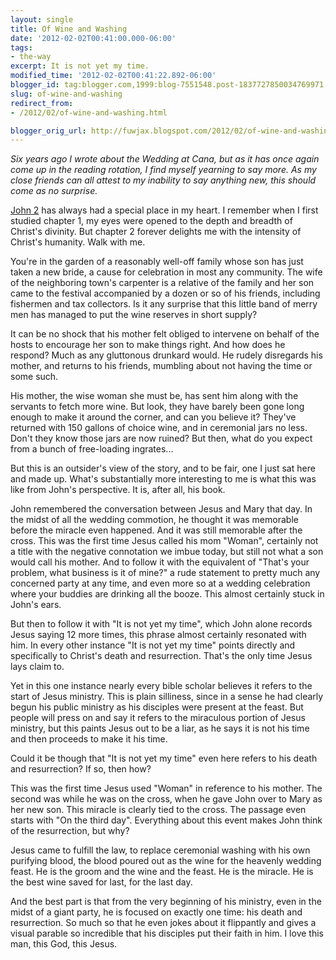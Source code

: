 ```yaml
---
layout: single
title: Of Wine and Washing
date: '2012-02-02T00:41:00.000-06:00'
tags:
- the-way
excerpt: It is not yet my time.
modified_time: '2012-02-02T00:41:22.892-06:00'
blogger_id: tag:blogger.com,1999:blog-7551548.post-1837727850034769971
slug: of-wine-and-washing
redirect_from: 
- /2012/02/of-wine-and-washing.html

blogger_orig_url: http://fuwjax.blogspot.com/2012/02/of-wine-and-washing.html
---
```


*Six years ago I wrote about the Wedding at Cana, but as it has once again come up in the reading rotation, I find myself yearning to say more. As my close friends can all attest to my inability to say anything new, this should come as no surprise.*

[John 2](http://net.bible.org/#!bible/John+2 "NET Bible") has always had a special place in my heart. I remember when I first studied chapter 1, my eyes were opened to the depth and breadth of Christ's divinity. But chapter 2 forever delights me with the intensity of Christ's humanity. Walk with me. 

You're in the garden of a reasonably well-off family whose son has just taken a new bride, a cause for celebration in most any community. The wife of the neighboring town's carpenter is a relative of the family and her son came to the festival accompanied by a dozen or so of his friends, including fishermen and tax collectors. Is it any surprise that this little band of merry men has managed to put the wine reserves in short supply?

It can be no shock that his mother felt obliged to intervene on behalf of the hosts to encourage her son to make things right. And how does he respond? Much as any gluttonous drunkard would. He rudely disregards his mother, and returns to his friends, mumbling about not having the time or some such.

His mother, the wise woman she must be, has sent him along with the servants to fetch more wine. But look, they have barely been gone long enough to make it around the corner, and can you believe it? They've returned with 150 gallons of choice wine, and in ceremonial jars no less. Don't they know those jars are now ruined? But then, what do you expect from a bunch of free-loading ingrates...

But this is an outsider's view of the story, and to be fair, one I just sat here and made up. What's substantially more interesting to me is what this was like from John's perspective. It is, after all, his book.

John remembered the conversation between Jesus and Mary that day. In the midst of all the wedding commotion, he thought it was memorable before the miracle even happened. And it was still memorable after the cross. This was the first time Jesus called his mom "Woman", certainly not a title with the negative connotation we imbue today, but still not what a son would call his mother. And to follow it with the equivalent of "That's your problem, what business is it of mine?" a rude statement to pretty much any concerned party at any time, and even more so at a wedding celebration where your buddies are drinking all the booze. This almost certainly stuck in John's ears.

But then to follow it with "It is not yet my time", which John alone records Jesus saying 12 more times, this phrase almost certainly resonated with him.  In every other instance "It is not yet my time" points directly and specifically to Christ's death and resurrection. That's the only time Jesus lays claim to.

Yet in this one instance nearly every bible scholar believes it refers to the start of Jesus ministry. This is plain silliness, since in a sense he had clearly begun his public ministry as his disciples were present at the feast. But people will press on and say it refers to the miraculous portion of Jesus ministry, but this paints Jesus out to be a liar, as he says it is not his time and then proceeds to make it his time.

Could it be though that "It is not yet my time" even here refers to his death and resurrection? If so, then how?

This was the first time Jesus used "Woman" in reference to his mother. The second was while he was on the cross, when he gave John over to Mary as her new son. This miracle is clearly tied to the cross. The passage even starts with "On the third day". Everything about this event makes John think of the resurrection, but why?

Jesus came to fulfill the law, to replace ceremonial washing with his own purifying blood, the blood poured out as the wine for the heavenly wedding feast. He is the groom and the wine and the feast. He is the miracle. He is the best wine saved for last, for the last day.

And the best part is that from the very beginning of his ministry, even in the midst of a giant party, he is focused on exactly one time: his death and resurrection. So much so that he even jokes about it flippantly and gives a visual parable so incredible that his disciples put their faith in him.  I love this man, this God, this Jesus.